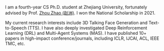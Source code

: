 I am a fourth-year CS Ph.D. student at Zhejiang University, fortunately advised by Prof. [Zhou Zhao (赵洲)](https://person.zju.edu.cn/zhaozhou). I won the National Scholarship in 2021.

My current research interests include 3D Talking Face Generation and Text-to-Speech (TTS). I have also deeply investigated Deep Reinforcement Learning (DRL) and  Multi-Agent Systems (MAS). I have published 10+ papers in high-impact conference/journals, including ICLR, IJCAI, ACL, IEEE TMC, etc.


